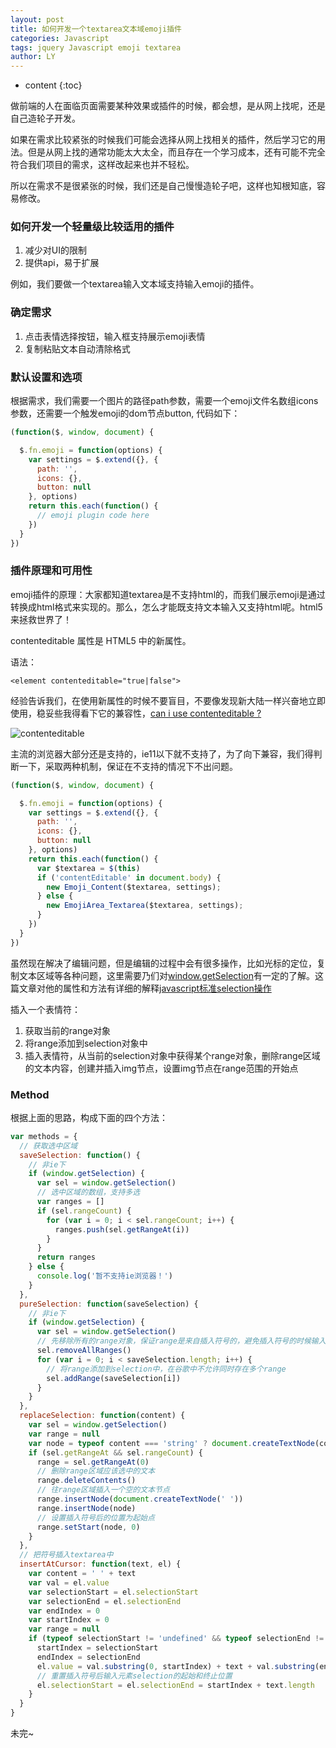 ```yaml
---
layout: post
title: 如何开发一个textarea文本域emoji插件
categories: Javascript
tags: jquery Javascript emoji textarea
author: LY
---
```


* content
{:toc}

做前端的人在面临页面需要某种效果或插件的时候，都会想，是从网上找呢，还是自己造轮子开发。

如果在需求比较紧张的时候我们可能会选择从网上找相关的插件，然后学习它的用法。但是从网上找的通常功能太大太全，而且存在一个学习成本，还有可能不完全符合我们项目的需求，这样改起来也并不轻松。

所以在需求不是很紧张的时候，我们还是自己慢慢造轮子吧，这样也知根知底，容易修改。




### 如何开发一个轻量级比较适用的插件

1. 减少对UI的限制
2. 提供api，易于扩展

例如，我们要做一个textarea输入文本域支持输入emoji的插件。

### 确定需求

1. 点击表情选择按钮，输入框支持展示emoji表情
2. 复制粘贴文本自动清除格式

### 默认设置和选项

根据需求，我们需要一个图片的路径path参数，需要一个emoji文件名数组icons参数，还需要一个触发emoji的dom节点button, 代码如下：

```js
(function($, window, document) {

  $.fn.emoji = function(options) {
    var settings = $.extend({}, {
      path: '',
      icons: {},
      button: null
    }, options)
    return this.each(function() {
      // emoji plugin code here
    })
  }
})
```

### 插件原理和可用性

emoji插件的原理：大家都知道textarea是不支持html的，而我们展示emoji是通过转换成<img />html格式来实现的。那么，怎么才能既支持文本输入又支持html呢。html5来拯救世界了！

contenteditable 属性是 HTML5 中的新属性。

语法：

```
<element contenteditable="true|false">
```

经验告诉我们，在使用新属性的时候不要盲目，不要像发现新大陆一样兴奋地立即使用，稳妥些我得看下它的兼容性，[can i use contenteditable ?](https://caniuse.com/#search=contenteditable)

![contenteditable](//os8ri8oj4.bkt.clouddn.com/contenteditable.png)

主流的浏览器大部分还是支持的，ie11以下就不支持了，为了向下兼容，我们得判断一下，采取两种机制，保证在不支持的情况下不出问题。

```javascript
(function($, window, document) {

  $.fn.emoji = function(options) {
    var settings = $.extend({}, {
      path: '',
      icons: {},
      button: null
    }, options)
    return this.each(function() {
      var $textarea = $(this)
      if ('contentEditable' in document.body) {
        new Emoji_Content($textarea, settings);
      } else {
        new EmojiArea_Textarea($textarea, settings);
      }
    })
  }
})
```

虽然现在解决了编辑问题，但是编辑的过程中会有很多操作，比如光标的定位，复制文本区域等各种问题，这里需要乃们对[window.getSelection](https://developer.mozilla.org/zh-CN/docs/Web/API/Window/getSelection)有一定的了解。这篇文章对他的属性和方法有详细的解释[javascript标准selection操作](//www.cnblogs.com/rainman/archive/2011/02/27/1966482.html)

插入一个表情符：

1. 获取当前的range对象
2. 将range添加到selection对象中
3. 插入表情符，从当前的selection对象中获得某个range对象，删除range区域的文本内容，创建并插入img节点，设置img节点在range范围的开始点

### Method

根据上面的思路，构成下面的四个方法：

```js
var methods = {
  // 获取选中区域
  saveSelection: function() {
    // 非ie下
    if (window.getSelection) {
      var sel = window.getSelection()
      // 选中区域的数组，支持多选
      var ranges = []
      if (sel.rangeCount) {
        for (var i = 0; i < sel.rangeCount; i++) {
          ranges.push(sel.getRangeAt(i))
        }
      }
      return ranges
    } else {
      console.log('暂不支持ie浏览器！')
    }
  },
  pureSelection: function(saveSelection) {
    // 非ie下
    if (window.getSelection) {
      var sel = window.getSelection()
      // 先移除所有的range对象，保证range是来自插入符号的，避免插入符号的时候输入多余的文本
      sel.removeAllRanges()
      for (var i = 0; i < saveSelection.length; i++) {
        // 将range添加到selection中，在谷歌中不允许同时存在多个range
        sel.addRange(saveSelection[i])
      }
    }
  },
  replaceSelection: function(content) {
    var sel = window.getSelection()
    var range = null
    var node = typeof content === 'string' ? document.createTextNode(content) : content
    if (sel.getRangeAt && sel.rangeCount) {
      range = sel.getRangeAt(0)
      // 删除range区域应该选中的文本
      range.deleteContents()
      // 往range区域插入一个空的文本节点
      range.insertNode(document.createTextNode(' '))
      range.insertNode(node)
      // 设置插入符号后的位置为起始点
      range.setStart(node, 0)
    }
  },
  // 把符号插入textarea中
  insertAtCursor: function(text, el) {
    var content = ' ' + text
    var val = el.value
    var selectionStart = el.selectionStart
    var selectionEnd = el.selectionEnd
    var endIndex = 0
    var startIndex = 0
    var range = null
    if (typeof selectionStart != 'undefined' && typeof selectionEnd != 'undefined') {
      startIndex = selectionStart
      endIndex = selectionEnd
      el.value = val.substring(0, startIndex) + text + val.substring(endIndex)
      // 重置插入符号后输入元素selection的起始和终止位置
      el.selectionStart = el.selectionEnd = startIndex + text.length
    }
  }
}
```

未完~


	

